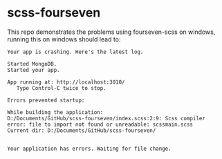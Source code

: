 # scss-fourseven

This repo demonstrates the problems using fourseven-scss on windows, running this on windows should lead to:

```
Your app is crashing. Here's the latest log.

Started MongoDB.
Started your app.

App running at: http://localhost:3010/
   Type Control-C twice to stop.

Errors prevented startup:

While building the application:
D:/Documents/GitHub/scss-fourseven/index.scss:2:9: Scss compiler error: file to import not found or unreadable: scssmain.scss
Current dir: D:/Documents/GitHub/scss-fourseven/


Your application has errors. Waiting for file change.
```
